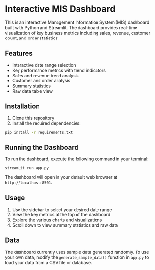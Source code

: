 # Interactive MIS Dashboard

This is an interactive Management Information System (MIS) dashboard built with Python and Streamlit. The dashboard provides real-time visualization of key business metrics including sales, revenue, customer count, and order statistics.

## Features

- Interactive date range selection
- Key performance metrics with trend indicators
- Sales and revenue trend analysis
- Customer and order analysis
- Summary statistics
- Raw data table view

## Installation

1. Clone this repository
2. Install the required dependencies:
```bash
pip install -r requirements.txt
```

## Running the Dashboard

To run the dashboard, execute the following command in your terminal:
```bash
streamlit run app.py
```

The dashboard will open in your default web browser at `http://localhost:8501`.

## Usage

1. Use the sidebar to select your desired date range
2. View the key metrics at the top of the dashboard
3. Explore the various charts and visualizations
4. Scroll down to view summary statistics and raw data

## Data

The dashboard currently uses sample data generated randomly. To use your own data, modify the `generate_sample_data()` function in `app.py` to load your data from a CSV file or database. 